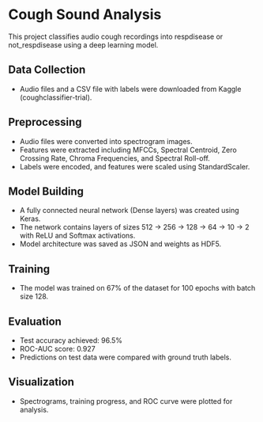 # Cough Sound Analysis
This project classifies audio cough recordings into respdisease or not_respdisease using a deep learning model.

## Data Collection
- Audio files and a CSV file with labels were downloaded from Kaggle (coughclassifier-trial).

## Preprocessing
- Audio files were converted into spectrogram images.
- Features were extracted including MFCCs, Spectral Centroid, Zero Crossing Rate, Chroma Frequencies, and Spectral Roll-off.
- Labels were encoded, and features were scaled using StandardScaler.

## Model Building
- A fully connected neural network (Dense layers) was created using Keras.
- The network contains layers of sizes 512 → 256 → 128 → 64 → 10 → 2 with ReLU and Softmax activations.
- Model architecture was saved as JSON and weights as HDF5.

## Training
- The model was trained on 67% of the dataset for 100 epochs with batch size 128.

## Evaluation
- Test accuracy achieved: 96.5%
- ROC-AUC score: 0.927
- Predictions on test data were compared with ground truth labels.

## Visualization
- Spectrograms, training progress, and ROC curve were plotted for analysis.

